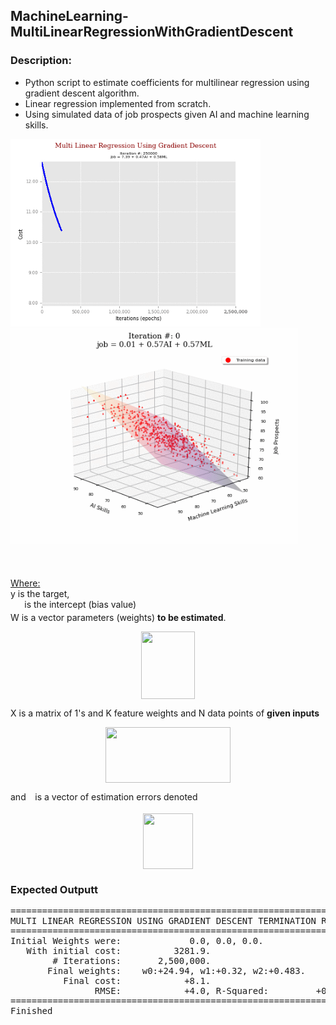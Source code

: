 <h2>MachineLearning-MultiLinearRegressionWithGradientDescent</h2>
<h3>Description:</h3>
<ul style="list-style-type:disc">
<li>Python script to estimate coefficients for multilinear regression using gradient descent algorithm. </li>
<li>Linear regression implemented from scratch.</li>
<li>Using simulated data of job prospects given AI and machine learning skills.</li>
</ul>

<p float="left">
  <img src="/linearRegressionCost.gif" width="400" alt="Cost of algorithm improvement through epochs."/>
  <img src="/linearRegressionFit.gif" width="460"alt="Shape of the hyperplane as cost from algorithm improves through epochs."/>
</p>

 


<p align="center"><img src="https://rawgit.com/DrIanGregory/MachineLearning-MultiLinearRegressionWithGradientDescent (fetch/master/svgs/de06882459b39a41989eb4cfb3adad12.svg?invert_in_darkmode" align=middle width=100.40293725pt height=17.8466442pt/></p>
<u>Where:</u><br>
y is the target,<br>
<img src="https://rawgit.com/DrIanGregory/MachineLearning-MultiLinearRegressionWithGradientDescent (fetch/master/svgs/08a0aa2c6ce40306bad8bab7f60a9523.svg?invert_in_darkmode" align=middle width=18.32105549999999pt height=14.15524440000002pt/> is the intercept (bias value)<br>
W is a vector parameters (weights) <strong>to be estimated</strong>.

<p align="center"><img src="https://rawgit.com/DrIanGregory/MachineLearning-MultiLinearRegressionWithGradientDescent (fetch/master/svgs/e494bcd9ee6c4318551298c101e2fd8b.svg?invert_in_darkmode" align=middle width=85.88028735pt height=108.49422870000001pt/></p>

 
X is a matrix of 1's and K feature weights and N data points of <strong>given inputs</strong>

<p align="center"><img src="https://rawgit.com/DrIanGregory/MachineLearning-MultiLinearRegressionWithGradientDescent (fetch/master/svgs/7c0a4d8bcc24c33ddb67f85bf718d175.svg?invert_in_darkmode" align=middle width=200.3263218pt height=88.76800184999999pt/></p> 
 
 and <img src="https://rawgit.com/DrIanGregory/MachineLearning-MultiLinearRegressionWithGradientDescent (fetch/master/svgs/7ccca27b5ccc533a2dd72dc6fa28ed84.svg?invert_in_darkmode" align=middle width=6.672392099999992pt height=14.15524440000002pt/> is a vector of estimation errors denoted
 <p align="center"><img src="https://rawgit.com/DrIanGregory/MachineLearning-MultiLinearRegressionWithGradientDescent (fetch/master/svgs/8f0e92ede6c8f98716d5e718611b7c7b.svg?invert_in_darkmode" align=middle width=80.78418644999999pt height=88.76800184999999pt/></p>

<h3>Expected Outputt</h3>
<pre>
=======================================================================
MULTI LINEAR REGRESSION USING GRADIENT DESCENT TERMINATION RESULTS
=======================================================================
Initial Weights were:             0.0, 0.0, 0.0.
   With initial cost:          3281.9.
        # Iterations:       2,500,000.
       Final weights:    w0:+24.94, w1:+0.32, w2:+0.483.
          Final cost:            +8.1.
                RMSE:            +4.0, R-Squared:         +0.7
=======================================================================
Finished
</pre>
